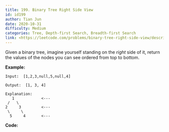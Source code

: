 ```yaml
---
title: 199. Binary Tree Right Side View
id: id199
author: Tian Jun
date: 2020-10-31
difficulty: Medium
categories: Tree, Depth-first Search, Breadth-first Search
link: <https://leetcode.com/problems/binary-tree-right-side-view/description/>
---
```


Given a binary tree, imagine yourself standing on the _right_ side of it,
return the values of the nodes you can see ordered from top to bottom.

**Example:**
            
	Input:  [1,2,3,null,5,null,4]    
	Output:  [1, 3, 4]    
	Explanation:       1            <---     /   \    2     3         <---     \     \      5     4       <---    


**Code:**

